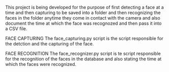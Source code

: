 This project is being developed for the purpose of first detecting a face at a time and then capturing to 
be saved into a folder and then recognizing the faces in the folder anytime they come in contact with the camera
and also document the time at which the face was recognozed and then pass it into a CSV file.

FACE CAPTURING
The face_capturing.py script is the script responsible for the detction and the capturing of the face.

FACE RECOGNITION 
The face_recognizer.py script is te script responsible for the recognition of the faces in the database and also stating the 
time at which the faces were recognized.
